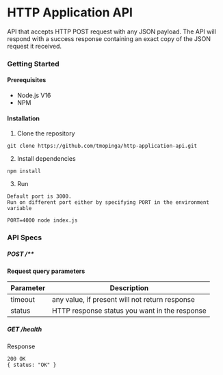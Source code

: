# HTTP Application API

API that accepts HTTP POST request with any JSON payload. The API will respond with a success response containing an exact copy of the JSON request it received.

### Getting Started
#### Prerequisites
- Node.js V16
- NPM

#### Installation

1. Clone the repository
  ```
  git clone https://github.com/tmopinga/http-application-api.git
  ```
2. Install dependencies

  ```npm install```

3. Run

  ```
  Default port is 3000.
  Run on different port either by specifying PORT in the environment variable

  PORT=4000 node index.js
  ```
 

### API Specs

##### POST /**

**Request query parameters**

| Parameter | Description |
| ----- | ----- |
| timeout | any value, if present will not return response |
| status | HTTP response status you want in the response |


##### GET /health

Response

```
200 OK
{ status: "OK" }
```

